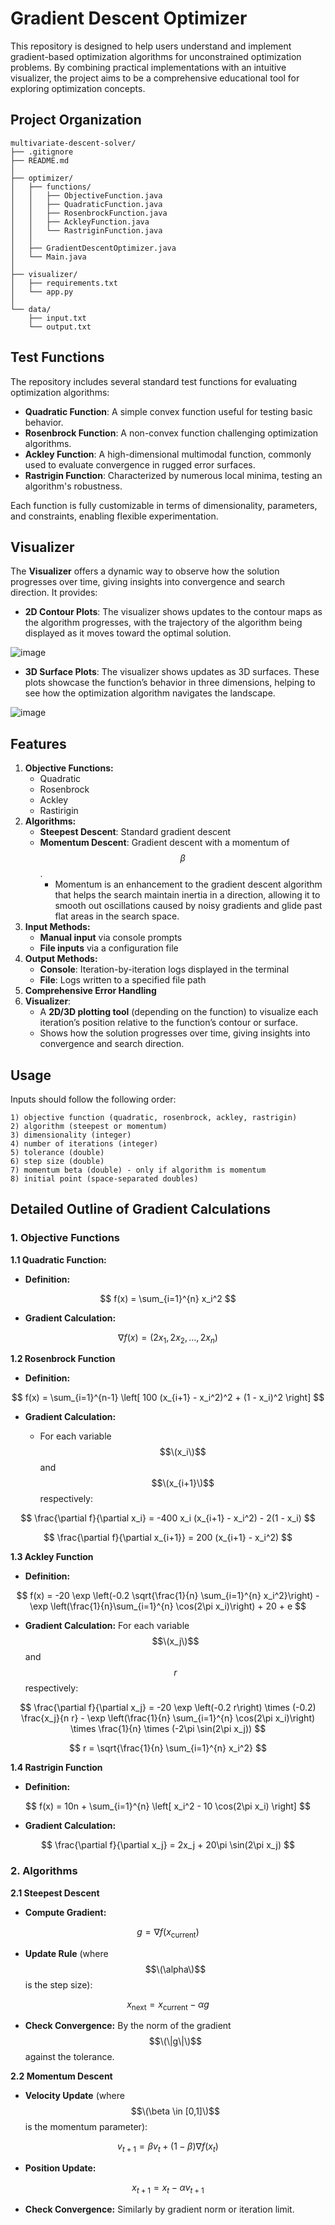 # Gradient Descent Optimizer

This repository is designed to help users understand and implement gradient-based optimization algorithms for unconstrained optimization problems. By combining practical implementations with an intuitive visualizer, the project aims to be a comprehensive educational tool for exploring optimization concepts.

## Project Organization

```
multivariate-descent-solver/
├── .gitignore
├── README.md
│
├── optimizer/            
│   ├── functions/        
│   │   ├── ObjectiveFunction.java
│   │   ├── QuadraticFunction.java
│   │   ├── RosenbrockFunction.java
│   │   ├── AckleyFunction.java
│   │   └── RastriginFunction.java
│   │
│   ├── GradientDescentOptimizer.java
│   └── Main.java
│
├── visualizer/           
│   ├── requirements.txt
│   └── app.py
│
└── data/                 
    ├── input.txt        
    └── output.txt       
```

## Test Functions

The repository includes several standard test functions for evaluating optimization algorithms:
- **Quadratic Function**: A simple convex function useful for testing basic behavior.
- **Rosenbrock Function**: A non-convex function challenging optimization algorithms.
- **Ackley Function**: A high-dimensional multimodal function, commonly used to evaluate convergence in rugged error surfaces.
- **Rastrigin Function**: Characterized by numerous local minima, testing an algorithm's robustness.

Each function is fully customizable in terms of dimensionality, parameters, and constraints, enabling flexible experimentation.

## Visualizer

The **Visualizer** offers a dynamic way to observe how the solution progresses over time, giving insights into convergence and search direction. It provides:
- **2D Contour Plots**: The visualizer shows updates to the contour maps as the algorithm progresses, with the trajectory of the algorithm being displayed as it moves toward the optimal solution.
  
![image](https://github.com/user-attachments/assets/f7efb428-ab07-4ea0-839e-562a7705971d)

- **3D Surface Plots**: The visualizer shows updates as 3D surfaces. These plots showcase the function’s behavior in three dimensions, helping to see how the optimization algorithm navigates the landscape.

![image](https://github.com/user-attachments/assets/6152b0d3-7ce3-4ad6-8d99-87ec8707e114)

## Features
1. **Objective Functions:**
   - Quadratic
   - Rosenbrock
   - Ackley
   - Rastirigin
2. **Algorithms:**
   - **Steepest Descent**: Standard gradient descent
   - **Momentum Descent**: Gradient descent with a momentum of $$β$$.
     - Momentum is an enhancement to the gradient descent algorithm that helps the search maintain inertia in a direction, allowing it to smooth out oscillations caused by noisy gradients and glide past flat areas in the search space.
3. **Input Methods:**
   - **Manual input** via console prompts
   - **File inputs** via a configuration file
4. **Output Methods:**
   - **Console**: Iteration-by-iteration logs displayed in the terminal
   - **File**: Logs written to a specified file path
5. **Comprehensive Error Handling**
6. **Visualizer**:
   - A **2D/3D plotting tool** (depending on the function) to visualize each iteration’s position relative to the function’s contour or surface.
   - Shows how the solution progresses over time, giving insights into convergence and search direction.
  
## Usage
Inputs should follow the following order:
```
1) objective function (quadratic, rosenbrock, ackley, rastrigin)
2) algorithm (steepest or momentum)
3) dimensionality (integer)
4) number of iterations (integer)
5) tolerance (double)
6) step size (double)
7) momentum beta (double) - only if algorithm is momentum
8) initial point (space-separated doubles)
```

## Detailed Outline of Gradient Calculations

### 1. Objective Functions
 
**1.1 Quadratic Function:**

- **Definition:**

$$
f(x) = \sum_{i=1}^{n} x_i^2
$$

- **Gradient Calculation:**

$$
\nabla f(x) = (2x_1, 2x_2, \dots, 2x_n)
$$


**1.2 Rosenbrock Function**

- **Definition:**

$$
f(x) = \sum_{i=1}^{n-1} \left[ 100 (x_{i+1} - x_i^2)^2 + (1 - x_i)^2 \right]
$$

- **Gradient Calculation:**

  - For each variable $$\(x_i\)$$ and $$\(x_{i+1}\)$$ respectively:

$$
\frac{\partial f}{\partial x_i} = -400 x_i (x_{i+1} - x_i^2) - 2(1 - x_i)
$$

$$
\frac{\partial f}{\partial x_{i+1}} = 200 (x_{i+1} - x_i^2)
$$

**1.3 Ackley Function**

- **Definition:**

$$
f(x) = -20 \exp \left(-0.2 \sqrt{\frac{1}{n} \sum_{i=1}^{n} x_i^2}\right) - \exp \left(\frac{1}{n}\sum_{i=1}^{n} \cos(2\pi x_i)\right) + 20 + e
$$

- **Gradient Calculation:** 
For each variable $$\(x_j\)$$ and $$r$$ respectively:

$$
\frac{\partial f}{\partial x_j} = -20 \exp \left(-0.2 r\right) \times (-0.2) \frac{x_j}{n r} - \exp \left(\frac{1}{n} \sum_{i=1}^{n} \cos(2\pi x_i)\right) \times \frac{1}{n} \times (-2\pi \sin(2\pi x_j))
$$

$$
r = \sqrt{\frac{1}{n} \sum_{i=1}^{n} x_i^2}
$$

**1.4 Rastrigin Function**

- **Definition:**

$$
f(x) = 10n + \sum_{i=1}^{n} \left[ x_i^2 - 10 \cos(2\pi x_i) \right]
$$

- **Gradient Calculation:**

$$
\frac{\partial f}{\partial x_j} = 2x_j + 20\pi \sin(2\pi x_j)
$$


### 2. Algorithms

**2.1 Steepest Descent**

- **Compute Gradient:**

$$
g = \nabla f(x_{\text{current}})
$$

- **Update Rule** (where $$\(\alpha\)$$ is the step size):

$$
x_{\text{next}} = x_{\text{current}} - \alpha g
$$

- **Check Convergence:** By the norm of the gradient $$\(\|g\|\)$$ against the tolerance.

**2.2 Momentum Descent**

- **Velocity Update** (where $$\(\beta \in [0,1]\)$$ is the momentum parameter):

$$
v_{t+1} = \beta v_t + (1 - \beta) \nabla f(x_t)
$$

- **Position Update:**

$$
x_{t+1} = x_t - \alpha v_{t+1}
$$

- **Check Convergence:** Similarly by gradient norm or iteration limit.





